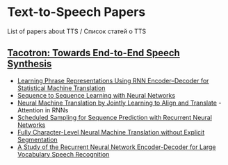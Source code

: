 # Text-to-Speech Papers
List of papers about TTS / Список статей о TTS

## [Tacotron: Towards End-to-End Speech Synthesis](https://arxiv.org/pdf/1703.10135.pdf)
* [Learning Phrase Representations Using RNN Encoder–Decoder for Statistical Machine Translation](https://arxiv.org/pdf/1406.1078v3.pdf)
* [Sequence to Sequence Learning with Neural Networks](https://arxiv.org/pdf/1409.3215.pdf)
* [Neural Machine Translation by Jointly Learning to Align and Translate](https://arxiv.org/pdf/1409.0473.pdf) - Attention in RNNs
* [Scheduled Sampling for Sequence Prediction with Recurrent Neural Networks](http://papers.nips.cc/paper/5956-scheduled-sampling-for-sequence-prediction-with-recurrent-neural-networks.pdf)
* [Fully Character-Level Neural Machine Translation without Explicit Segmentation](https://arxiv.org/pdf/1610.03017.pdf)
* [A Study of the Recurrent Neural Network Encoder-Decoder for Large Vocabulary Speech Recognition](http://homepages.inf.ed.ac.uk/srenals/ll-rnn-is15.pdf)
